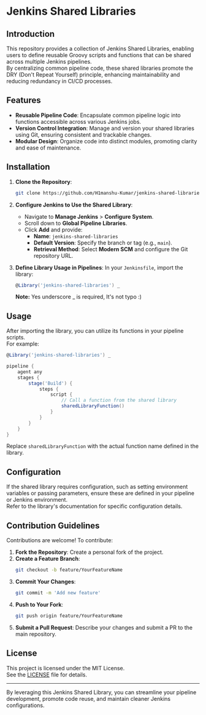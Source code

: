 # Jenkins Shared Libraries

## Introduction

This repository provides a collection of Jenkins Shared Libraries, enabling users to define reusable Groovy scripts and functions that can be shared across multiple Jenkins pipelines.  
By centralizing common pipeline code, these shared libraries promote the DRY (Don't Repeat Yourself) principle, enhancing maintainability and reducing redundancy in CI/CD processes.

## Features

- **Reusable Pipeline Code**: Encapsulate common pipeline logic into functions accessible across various Jenkins jobs.
- **Version Control Integration**: Manage and version your shared libraries using Git, ensuring consistent and trackable changes.
- **Modular Design**: Organize code into distinct modules, promoting clarity and ease of maintenance.

## Installation

1. **Clone the Repository**:
   ```bash
   git clone https://github.com/H1manshu-Kumar/jenkins-shared-libraries.git
   ```

2. **Configure Jenkins to Use the Shared Library**:
   - Navigate to **Manage Jenkins** > **Configure System**.
   - Scroll down to **Global Pipeline Libraries**.
   - Click **Add** and provide:
     - **Name**: `jenkins-shared-libraries`
     - **Default Version**: Specify the branch or tag (e.g., `main`).
     - **Retrieval Method**: Select **Modern SCM** and configure the Git repository URL.

3. **Define Library Usage in Pipelines**:
   In your `Jenkinsfile`, import the library:
   ```groovy
   @Library('jenkins-shared-libraries') _
   ```
   **Note:** Yes underscore _ is required, It's not typo :)

## Usage

After importing the library, you can utilize its functions in your pipeline scripts.  
For example:

```groovy
@Library('jenkins-shared-libraries') _

pipeline {
    agent any
    stages {
        stage('Build') {
            steps {
                script {
                    // Call a function from the shared library
                    sharedLibraryFunction()
                }
            }
        }
    }
}
```

Replace `sharedLibraryFunction` with the actual function name defined in the library.

## Configuration

If the shared library requires configuration, such as setting environment variables or passing parameters, ensure these are defined in your pipeline or Jenkins environment.  
Refer to the library's documentation for specific configuration details.

## Contribution Guidelines

Contributions are welcome! To contribute:

1. **Fork the Repository**: Create a personal fork of the project.
2. **Create a Feature Branch**:  
   ```bash
   git checkout -b feature/YourFeatureName
   ```
3. **Commit Your Changes**:  
   ```bash
   git commit -m 'Add new feature'
   ```
4. **Push to Your Fork**:  
   ```bash
   git push origin feature/YourFeatureName
   ```
5. **Submit a Pull Request**: Describe your changes and submit a PR to the main repository.

## License

This project is licensed under the MIT License.  
See the [LICENSE](https://github.com/H1manshu-Kumar/jenkins-shared-libraries/blob/main/LICENSE) file for details.

---

By leveraging this Jenkins Shared Library, you can streamline your pipeline development, promote code reuse, and maintain cleaner Jenkins configurations.
